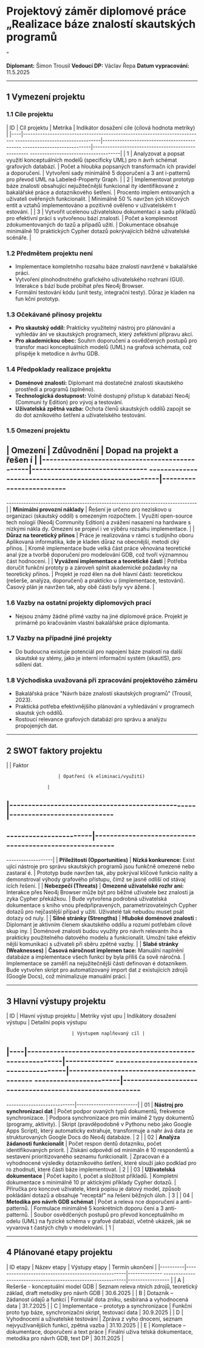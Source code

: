 # Projektový záměr diplomové práce „Realizace báze znalostí skautských programů
“

**Diplomant:** Šimon Trousil
**Vedoucí DP:** Václav Řepa
**Datum vypracování:** 11.5.2025

---

## 1 Vymezení projektu

### 1.1 Cíle projektu

| ID | Cíl projektu
                                   | Metrika
                            | Indikátor dosažení cíle (cílová hodnota metriky)
                                     |
|----|--------------------------------------------------------------------------
-----------------------------------|--------------------------------------------
----------------------------|---------------------------------------------------
-------------------------------------|
| 1  | Analyzovat a popsat využití konceptuálních modelů (specificky UML) pro n
ávrh schémat grafových databází.       | Počet a hloubka popsaných transformačn
ích pravidel a doporučení.       | Vytvoření sady minimálně 5 doporučení a 3 ant
i-patternů pro převod UML na Labeled-Property Graph. |
| 2  | Implementovat prototyp báze znalostí obsahující nejužitečnější funkcional
ity identifikované z bakalářské práce a dotazníkového šetření. | Procento implem
entovaných a uživateli ověřených funkcionalit.         | Minimálně 50 % navržen
ých klíčových entit a vztahů implementováno a pozitivně ověřeno v uživatelském t
estování. |
| 3  | Vytvořit ucelenou uživatelskou dokumentaci a sadu příkladů pro efektivní
práci s vytvořenou bází znalostí.      | Počet a komplexnost zdokumentovaných do
tazů a případů užití.           | Dokumentace obsahuje minimálně 10 praktických
Cypher dotazů pokrývajících běžné uživatelské scénáře. |

### 1.2 Předmětem projektu není

- Implementace kompletního rozsahu báze znalostí navržené v bakalářské práci.
- Vytvoření plnohodnotného grafického uživatelského rozhraní (GUI). Interakce s
bází bude probíhat přes Neo4j Browser.
- Formální testování kódu (unit testy, integrační testy). Důraz je kladen na fun
kční prototyp.

### 1.3 Očekávané přínosy projektu

- **Pro skautský oddíl:** Prakticky využitelný nástroj pro plánování a vyhledáv
ání ve skautských programech, který zefektivní přípravu akcí.
- **Pro akademickou obec:** Souhrn doporučení a osvědčených postupů pro transfor
maci konceptuálních modelů (UML) na grafová schémata, což přispěje k metodice n
ávrhu GDB.

### 1.4 Předpoklady realizace projektu

- **Doménové znalosti:** Diplomant má dostatečné znalosti skautského prostředí a
 programů (splněno).
- **Technologická dostupnost:** Volně dostupný přístup k databázi Neo4j (Communi
ty Edition) pro vývoj a testování.
- **Uživatelská zpětná vazba:** Ochota členů skautských oddílů zapojit se do dot
azníkového šetření a uživatelského testování.

### 1.5 Omezení projektu

| Omezení                                       | Zdůvodnění
                                                      | Dopad na projekt a řešen
í
                                                                              |
|-----------------------------------------------|-------------------------------
------------------------------------------------------|-------------------------
--------------------------------------------------------------------------------
------------------------------------------------------------------------------|
| **Minimální provozní náklady**                | Řešení je určeno pro neziskovo
u organizaci (skautský oddíl) s omezeným rozpočtem.   | Využití open-source tech
nologií (Neo4j Community Edition) a zvážení nasazení na hardware s nízkými nákla
dy. Omezení se projeví i ve výběru rozsahu implementace.                  |
| **Důraz na teoretický přínos**                | Práce je realizována v rámci s
tudijního oboru Aplikovaná informatika, kde je kladen důraz na obecnější, metodi
cký přínos. | Kromě implementace bude velká část práce věnována teoretické anal
ýze a tvorbě doporučení pro modelování GDB, což tvoří významnou část hodnocení.
                                   |
| **Vyvážení implementace a teoretické části** | Potřeba doručit funkční prototy
p a zároveň splnit akademické požadavky na teoretický přínos. | Projekt je rozd
ělen na dvě hlavní části: teoretickou (rešerše, analýza, doporučení) a prakticko
u (implementace, testování). Časový plán je navržen tak, aby obě části byly vyv
ážené. |

### 1.6 Vazby na ostatní projekty diplomových prací

- Nejsou známy žádné přímé vazby na jiné diplomové práce. Projekt je primárně po
kračováním vlastní bakalářské práce diplomanta.

### 1.7 Vazby na případné jiné projekty

- Do budoucna existuje potenciál pro napojení báze znalostí na další skautské sy
stémy, jako je interní informační systém (skautIS), pro sdílení dat.

### 1.8 Východiska uvažovaná při zpracování projektového záměru

- Bakalářská práce "Návrh báze znalostí skautských programů" (Trousil, 2023).
- Praktická potřeba efektivnějšího plánování a vyhledávání v programech skautsk
ých oddílů.
- Rostoucí relevance grafových databází pro správu a analýzu propojených dat.

---

## 2 SWOT faktory projektu

|                                                  | Faktor

                       | Opatření (k eliminaci/využití)

                   |
|--------------------------------------------------|----------------------------
--------------------------------------------------------------------------------
-----------------------|--------------------------------------------------------
--------------------------------------------------------------------------------
-------------------|
| **Příležitosti (Opportunities)**                 | **Nízká konkurence:** Exist
ující nástroje pro správu skautských programů jsou funkčně omezené nebo zastaral
é.                     | Prototyp bude navržen tak, aby pokrýval klíčové funkcio
nality a demonstroval výhody grafového přístupu, čímž se jasně odliší od stávaj
ících řešení.          |
| **Nebezpečí (Threats)**                          | **Omezené uživatelské rozhr
aní:** Interakce přes Neo4j Browser může být pro běžné uživatele bez znalosti ja
zyka Cypher překážkou. | Bude vytvořena podrobná uživatelská dokumentace s kniho
vnou předpřipravených, parametrizovatelných Cypher dotazů pro nejčastější případ
y užití. Uživatelé tak nebudou muset psát dotazy od nuly. |
| **Silné stránky (Strengths)**                    | **Hluboké doménové znalosti
:** Diplomant je aktivním členem skautského oddílu a rozumí potřebám cílové skup
iny.                      | Doménové znalosti budou využity pro návrh relevantn
ího a prakticky použitelného datového modelu a funkcionalit. Umožní také efektiv
nější komunikaci s uživateli při sběru zpětné vazby. |
| **Slabé stránky (Weaknesses)**                   | **Časová náročnost implemen
tace:** Manuální naplnění databáze a implementace všech funkcí by byla příliš ča
sově náročná.         | Implementace se zaměří na nejužitečnější části definovan
é dotazníkem. Bude vytvořen skript pro automatizovaný import dat z existujících
zdrojů (Google Docs), což minimalizuje manuální práci. |

---

## 3 Hlavní výstupy projektu

| ID | Hlavní výstup projektu                                     | Metriky výst
upu                                   | Indikátory dosažení výstupu
                       | Detailní popis výstupu

                            | Výstupem naplňovaný cíl |
|----|------------------------------------------------------------|-------------
--------------------------------------|-----------------------------------------
-----------------------|--------------------------------------------------------
--------------------------------------------------------------------------------
----------------------------|-------------------------|
| 01 | **Nástroj pro synchronizaci dat**                          | Počet podpor
ovaných typů dokumentů, frekvence synchronizace. | Podpora synchronizace pro min
imálně 2 typy dokumentů (programy, aktivity). | Skript (pravděpodobně v Pythonu
nebo jako Google Apps Script), který automaticky extrahuje, transformuje a nahr
ává data ze strukturovaných Google Docs do Neo4j databáze. | 2
     |
| 02 | **Analýza žádanosti funkcionalit**                         | Počet respon
dentů dotazníku, počet identifikovaných priorit. | Získání odpovědí od minimáln
ě 10 respondentů a sestavení prioritizovaného seznamu funkcionalit. | Zpracovan
é a vyhodnocené výsledky dotazníkového šetření, které slouží jako podklad pro ro
zhodnutí, které části báze implementovat.                                    | 2
                       |
| 03 | **Uživatelská dokumentace**                                | Počet kapito
l, počet a složitost příkladů.         | Kompletní dokumentace s minimálně 10 pr
aktickými příklady Cypher dotazů. | Příručka pro koncové uživatele, která popisu
je datový model, způsob pokládání dotazů a obsahuje "receptář" na řešení běžných
 úloh.                                    | 3                       |
| 04 | **Metodika pro návrh GDB schémat**                       | Počet a releva
nce doporučení a anti-patternů.      | Formulace minimálně 5 konkrétních doporu
čení a 3 anti-patternů. | Soubor osvědčených postupů pro převod konceptuálního m
odelu (UML) na fyzické schéma v grafové databázi, včetně ukázek, jak se vyvarova
t častých chyb v modelování.    | 1                       |

---

## 4 Plánované etapy projektu

| ID etapy | Název etapy                                         | Výstupy etapy
                                                              | Termín ukončení
|
|----------|-----------------------------------------------------|--------------
--------------------------------------------------------------|-----------------
|
| A        | Rešerše - konceptuální model GDB                    | Seznam releva
ntních zdrojů, teoretický základ, draft metodiky pro návrh GDB | 30.6.2025
 |
| B        | Dotazník – žádanost údajů a funkcí                  | Formulář dota
zníku, sesbíraná a vyhodnocená data                           | 31.7.2025
|
| C        | Implementace – prototyp a synchronizace             | Funkční proto
typ báze, synchronizační skript, testovací data               | 30.9.2025
|
| D        | Vyhodnocení a uživatelské testování                 | Zpráva z vyho
dnocení, seznam nejvyužívanějších funkcí, zpětná vazba        | 31.10.2025
|
| E        | Kompletace – dokumentace, doporučení a text práce   | Finální uživa
telská dokumentace, metodika pro návrh GDB, text DP           | 30.11.2025
|
